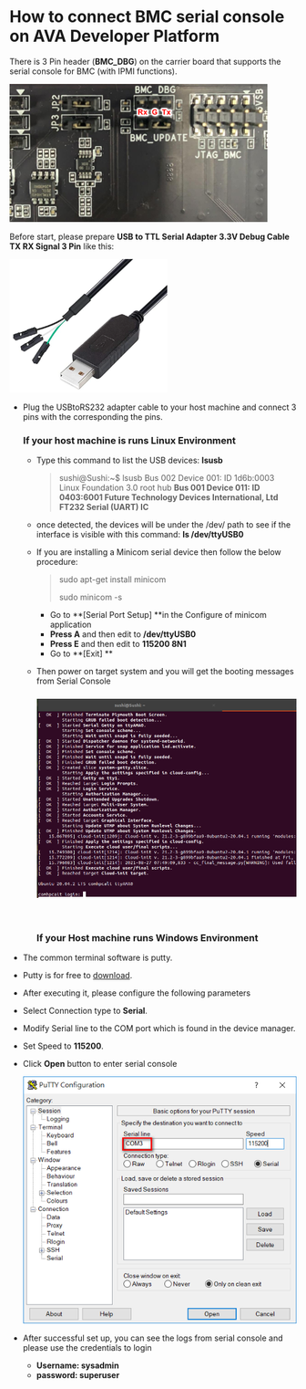 # How to connect BMC serial console on AVA Developer Platform

There is 3 Pin header (**BMC_DBG**) on the carrier board that supports the serial console for BMC (with IPMI functions).

![image-20210830171315702](HowtoUseBMCSerialConsole.assets/image-20210830171315702.png)



 Before start, please prepare **USB to TTL Serial Adapter 3.3V Debug Cable TX RX Signal 3 Pin** like this:

<img src="HowtoUseBMCSerialConsole.assets/image-20210830171550029.png" alt="image-20210830171550029" style="zoom: 33%;" />

* Plug the USBtoRS232 adapter cable to your host machine and connect 3 pins with the corresponding the pins.

  ### If your host machine is runs Linux Environment

  -  Type this command to list the USB devices: **lsusb**

     > sushi@Sushi:~$ lsusb
     > Bus 002 Device 001: ID 1d6b:0003 Linux Foundation 3.0 root hub
     > **Bus 001 Device 011: ID 0403:6001 Future Technology Devices International, Ltd FT232 Serial (UART) IC**

  -  once detected, the devices will be under the /dev/ path to see if the interface is visible with this command: **ls /dev/ttyUSB0**

  - If you are installing a Minicom serial device then follow the below procedure:

    > sudo apt-get install minicom
    >
    > sudo minicom -s

    - Go to **[Serial Port Setup] **in the Configure of minicom application
    - **Press A** and then edit to **/dev/ttyUSB0**
    - **Press E** and then edit to **115200 8N1**
    - Go to **[Exit] **

  - Then power on  target system and you will get the booting messages from Serial Console

    ### ![image-20210827154923325](HowtoUseBMCSerialConsole.assets/image-20210827154923325.png)

    ​

    ### If your Host machine runs Windows Environment



- The common terminal software is putty. 

- Putty is for free to [download](https://www.chiark.greenend.org.uk/~sgtatham/putty/latest.html).

- After executing it, please configure the following parameters

- Select Connection type to **Serial**.

- Modify Serial line to the COM port which is found in the device manager.

- Set Speed to **115200**.

- Click **Open** button to enter serial console

   ![windows_console](HowtoUseBMCSerialConsole.assets/windows_console.png)



- After successful set up, you can see the logs from serial console and please use the credentials to login 
  - **Username: sysadmin**
  - **password: superuser**



​    